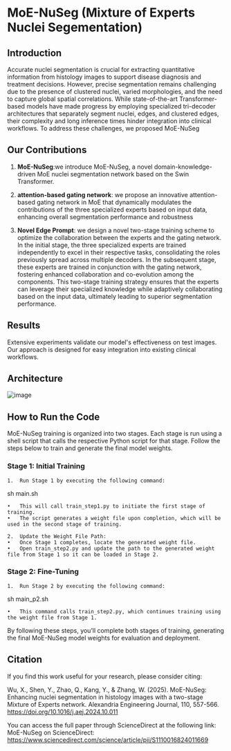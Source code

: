 # MoE-NuSeg (Mixture of Experts Nuclei Segementation)

## Introduction

 Accurate nuclei segmentation is crucial for
extracting quantitative information from histology images
to support disease diagnosis and treatment decisions.
However, precise segmentation remains challenging due to
the presence of clustered nuclei, varied morphologies, and the need to capture global spatial correlations. While state-of-the-art Transformer-based models have made progress
by employing specialized tri-decoder architectures that
separately segment nuclei, edges, and clustered edges,
their complexity and long inference times hinder integration into clinical workflows. To address these  challenges, we proposed MoE-NuSeg


## Our Contributions

1. **MoE-NuSeg**:we introduce
MoE-NuSeg, a novel domain-knowledge-driven MoE nuclei
segmentation network based on the Swin Transformer.

2. **attention-based gating
network**:  we propose an innovative attention-based gating
network in MoE that dynamically modulates the contributions
of the three specialized experts based on input data, enhancing
overall segmentation performance and robustness
3. **Novel Edge Prompt**: we
design a novel two-stage training scheme to optimize the
collaboration between the experts and the gating network.
In the initial stage, the three specialized experts are trained
independently to excel in their respective tasks, consolidating
the roles previously spread across multiple decoders. In the
subsequent stage, these experts are trained in conjunction
with the gating network, fostering enhanced collaboration and
co-evolution among the components. This two-stage training
strategy ensures that the experts can leverage their specialized
knowledge while adaptively collaborating based on the input
data, ultimately leading to superior segmentation performance.


## Results

Extensive experiments validate our model's effectiveness on test images. Our approach is designed for easy integration into existing clinical workflows.

## Architecture

![image](https://github.com/deep-geo/MoE-NuSeg/assets/112611011/ab194456-bacd-4941-aa5b-9a0dd3281568)




## How to Run the Code

MoE-NuSeg training is organized into two stages. Each stage is run using a shell script that calls the respective Python script for that stage. Follow the steps below to train and generate the final model weights.

### Stage 1: Initial Training

	1.	Run Stage 1 by executing the following command:

sh main.sh

	•	This will call train_step1.py to initiate the first stage of training.
	•	The script generates a weight file upon completion, which will be used in the second stage of training.

	2.	Update the Weight File Path:
	•	Once Stage 1 completes, locate the generated weight file.
	•	Open train_step2.py and update the path to the generated weight file from Stage 1 so it can be loaded in Stage 2.

### Stage 2: Fine-Tuning

	1.	Run Stage 2 by executing the following command:

sh main_p2.sh

	•	This command calls train_step2.py, which continues training using the weight file from Stage 1.

By following these steps, you’ll complete both stages of training, generating the final MoE-NuSeg model weights for evaluation and deployment.




## Citation

If you find this work useful for your research, please consider citing:

Wu, X., Shen, Y., Zhao, Q., Kang, Y., & Zhang, W. (2025). MoE-NuSeg: Enhancing nuclei segmentation in histology images with a two-stage Mixture of Experts network. Alexandria Engineering Journal, 110, 557-566. https://doi.org/10.1016/j.aej.2024.10.011

You can access the full paper through ScienceDirect at the following link: MoE-NuSeg on ScienceDirect:
https://www.sciencedirect.com/science/article/pii/S1110016824011669

